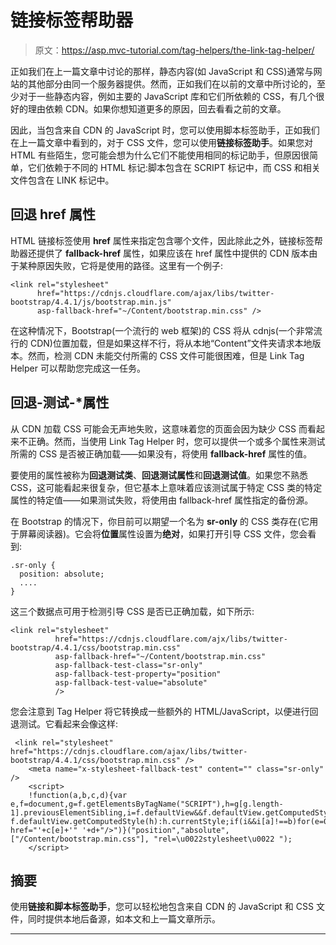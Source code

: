 # 链接标签帮助器

> 原文：<https://asp.mvc-tutorial.com/tag-helpers/the-link-tag-helper/>

正如我们在上一篇文章中讨论的那样，静态内容(如 JavaScript 和 CSS)通常与网站的其他部分由同一个服务器提供。然而，正如我们在以前的文章中所讨论的，至少对于一些静态内容，例如主要的 JavaScript 库和它们所依赖的 CSS，有几个很好的理由依赖 CDN。如果你想知道更多的原因，回去看看之前的文章。

因此，当包含来自 CDN 的 JavaScript 时，您可以使用脚本标签助手，正如我们在上一篇文章中看到的，对于 CSS 文件，您可以使用**链接标签助手**。如果您对 HTML 有些陌生，您可能会想为什么它们不能使用相同的标记助手，但原因很简单，它们依赖于不同的 HTML 标记:脚本包含在 SCRIPT 标记中，而 CSS 和相关文件包含在 LINK 标记中。

## 回退 href 属性

HTML 链接标签使用 **href** 属性来指定包含哪个文件，因此除此之外，链接标签帮助器还提供了 **fallback-href** 属性，如果应该在 href 属性中提供的 CDN 版本由于某种原因失败，它将是使用的路径。这里有一个例子:

```
<link rel="stylesheet"
	  href="https://cdnjs.cloudflare.com/ajax/libs/twitter-bootstrap/4.4.1/js/bootstrap.min.js"	  
	  asp-fallback-href="~/Content/bootstrap.min.css" />
```

在这种情况下，Bootstrap(一个流行的 web 框架)的 CSS 将从 cdnjs(一个非常流行的 CDN)位置加载，但是如果这样不行，将从本地“Content”文件夹请求本地版本。然而，检测 CDN 未能交付所需的 CSS 文件可能很困难，但是 Link Tag Helper 可以帮助您完成这一任务。

<input type="hidden" name="IL_IN_ARTICLE">

## 回退-测试-*属性

从 CDN 加载 CSS 可能会无声地失败，这意味着您的页面会因为缺少 CSS 而看起来不正确。然而，当使用 Link Tag Helper 时，您可以提供一个或多个属性来测试所需的 CSS 是否被正确加载——如果没有，将使用 **fallback-href** 属性的值。

要使用的属性被称为**回退测试类**、**回退测试属性**和**回退测试值**。如果您不熟悉 CSS，这可能看起来很复杂，但它基本上意味着应该测试属于特定 CSS 类的特定属性的特定值——如果测试失败，将使用由 fallback-href 属性指定的备份源。

在 Bootstrap 的情况下，你目前可以期望一个名为 **sr-only** 的 CSS 类存在(它用于屏幕阅读器)。它会将**位置**属性设置为**绝对**，如果打开引导 CSS 文件，您会看到:

```
.sr-only {
  position: absolute;
  ....
}
```

这三个数据点可用于检测引导 CSS 是否已正确加载，如下所示:

```
<link rel="stylesheet"
		  href="https://cdnjs.cloudflare.com/ajx/libs/twitter-bootstrap/4.4.1/css/bootstrap.min.css" 
		  asp-fallback-href="~/Content/bootstrap.min.css"
		  asp-fallback-test-class="sr-only"
		  asp-fallback-test-property="position"
		  asp-fallback-test-value="absolute"
		  />
```

您会注意到 Tag Helper 将它转换成一些额外的 HTML/JavaScript，以便进行回退测试。它看起来会像这样:

```
 <link rel="stylesheet" href="https://cdnjs.cloudflare.com/ajax/libs/twitter-bootstrap/4.4.1/css/bootstrap.min.css" />
	<meta name="x-stylesheet-fallback-test" content="" class="sr-only" />
	<script>
	!function(a,b,c,d){var e,f=document,g=f.getElementsByTagName("SCRIPT"),h=g[g.length-1].previousElementSibling,i=f.defaultView&&f.defaultView.getComputedStyle?f.defaultView.getComputedStyle(h):h.currentStyle;if(i&&i[a]!==b)for(e=0;e<c.length;e++)f.write('<link href="'+c[e]+'" '+d+"/>")}("position","absolute",["/Content/bootstrap.min.css"], "rel=\u0022stylesheet\u0022 ");
	</script>
```

## 摘要

使用**链接和脚本标签助手**，您可以轻松地包含来自 CDN 的 JavaScript 和 CSS 文件，同时提供本地后备源，如本文和上一篇文章所示。

* * *